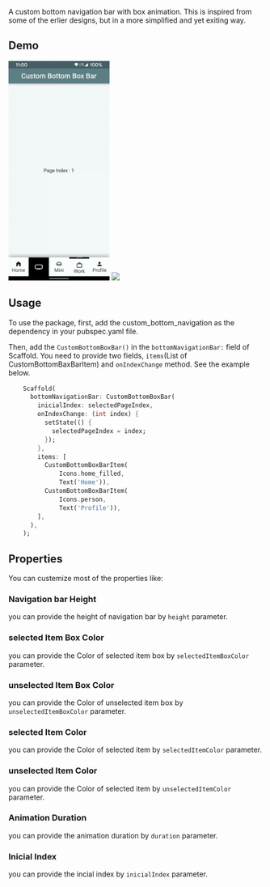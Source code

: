 
A custom bottom navigation bar with box animation. This is inspired from some of the erlier designs, but in a more simplified and yet exiting way.

## Demo

<!-- ![](./example/demo1.gif) -->
<img src="./example/demo1.gif" width="200" />

<img src="./example/demo2.gif" width="200" />

<!-- ![](./example/demo2.gif) -->

## Usage

To use the package, first, add the custom_bottom_navigation as the dependency in your pubspec.yaml file.

Then, add the `CustomBottomBoxBar()` in the `bottomNavigationBar:` field of Scaffold. You need to provide two fields, `items`(List of CustomBottomBaxBarItem) and `onIndexChange` method. See the example below.

```dart
    Scaffold(
      bottomNavigationBar: CustomBottomBoxBar(
        inicialIndex: selectedPageIndex,
        onIndexChange: (int index) {
          setState(() {
            selectedPageIndex = index;
          });
        },
        items: [
          CustomBottomBoxBarItem(
              Icons.home_filled,
              Text('Home')),
          CustomBottomBoxBarItem(
              Icons.person,
              Text('Profile')),
        ],
      ),
    );
```

## Properties
You can custemize most of the properties like:

### Navigation bar Height
you can provide the height of navigation bar by `height` parameter.

### selected Item Box Color
you can provide the Color of selected item box by `selectedItemBoxColor` parameter.

### unselected Item Box Color
you can provide the Color of unselected item box by `unselectedItemBoxColor` parameter.

### selected Item Color
you can provide the Color of selected item by `selectedItemColor` parameter.

### unselected Item Color
you can provide the Color of selected item by `unselectedItemColor` parameter.

### Animation Duration
you can provide the animation duration by `duration` parameter.

### Inicial Index
you can provide the incial index by `inicialIndex` parameter.
